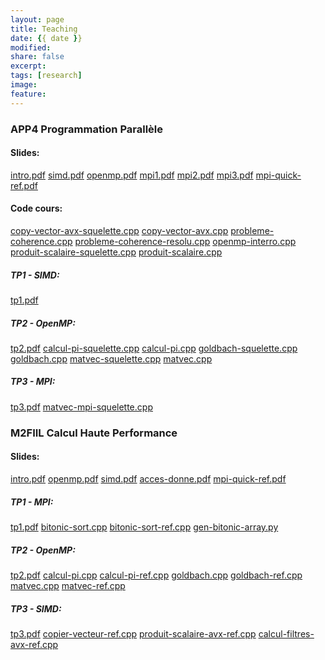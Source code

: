 ```yaml
---
layout: page
title: Teaching
date: {{ date }}
modified:
share: false
excerpt:
tags: [research]
image:
feature:
---
```



### APP4 Programmation Parallèle

#### Slides:
<a href="app4-programmation-parallele-2019/cours/intro.pdf" class="textlink" target="_blank">intro.pdf</a>
<a href="app4-programmation-parallele-2019/cours/simd.pdf" class="textlink" target="_blank">simd.pdf</a>
<a href="app4-programmation-parallele-2019/cours/openmp.pdf" class="textlink" target="_blank">openmp.pdf</a>
<a href="app4-programmation-parallele-2019/cours/mpi1.pdf" class="textlink" target="_blank">mpi1.pdf</a>
<a href="app4-programmation-parallele-2019/cours/mpi2.pdf" class="textlink" target="_blank">mpi2.pdf</a>
<a href="app4-programmation-parallele-2019/cours/mpi3.pdf" class="textlink" target="_blank">mpi3.pdf</a>
<a href="app4-programmation-parallele-2019/cours/mpi-quick-ref.pdf" class="textlink" target="_blank">mpi-quick-ref.pdf</a>

#### Code cours:
<a href="app4-programmation-parallele-2019/cours/code/copy-vector-avx-squelette.cpp" class="textlink" target="_blank">copy-vector-avx-squelette.cpp</a>
<a href="app4-programmation-parallele-2019/cours/code/copy-vector-avx.cpp" class="textlink" target="_blank">copy-vector-avx.cpp</a>
<a href="app4-programmation-parallele-2019/cours/code/probleme-coherence.cpp" class="textlink" target="_blank">probleme-coherence.cpp</a>
<a href="app4-programmation-parallele-2019/cours/code/probleme-coherence-resolu.cpp" class="textlink" target="_blank">probleme-coherence-resolu.cpp</a>
<a href="app4-programmation-parallele-2019/cours/code/openmp-interro.cpp" class="textlink" target="_blank">openmp-interro.cpp</a>
<a href="app4-programmation-parallele-2019/cours/code/produit-scalaire-squelette.cpp" class="textlink" target="_blank">produit-scalaire-squelette.cpp</a>
<a href="app4-programmation-parallele-2019/cours/code/produit-scalaire.cpp" class="textlink" target="_blank">produit-scalaire.cpp</a>

##### TP1 - SIMD:
<a href="app4-programmation-parallele-2019/tp/tp1/tp1.pdf" class="textlink" target="_blank">tp1.pdf</a>

##### TP2 - OpenMP: 
<a href="app4-programmation-parallele-2019/tp/tp2/tp2.pdf" class="textlink" target="_blank">tp2.pdf</a>
<a href="app4-programmation-parallele-2019/tp/tp2/calcul-pi-squelette.cpp" class="textlink" target="_blank">calcul-pi-squelette.cpp</a>
<a href="app4-programmation-parallele-2019/tp/tp2/calcul-pi.cpp" class="textlink" target="_blank">calcul-pi.cpp</a>
<a href="app4-programmation-parallele-2019/tp/tp2/goldbach-squelette.cpp" class="textlink" target="_blank">goldbach-squelette.cpp</a>
<a href="app4-programmation-parallele-2019/tp/tp2/goldbach.cpp" class="textlink" target="_blank">goldbach.cpp</a>
<a href="app4-programmation-parallele-2019/tp/tp2/matvec-squelette.cpp" class="textlink" target="_blank">matvec-squelette.cpp</a>
<a href="app4-programmation-parallele-2019/tp/tp2/matvec.cpp" class="textlink" target="_blank">matvec.cpp</a>

##### TP3 - MPI:
<a href="app4-programmation-parallele-2019/tp/tp3/tp3.pdf" class="textlink" target="_blank">tp3.pdf</a>
<a href="app4-programmation-parallele-2019/tp/tp3/matvec-mpi-squelette.cpp" class="textlink" target="_blank">matvec-mpi-squelette.cpp</a>


### M2FIIL Calcul Haute Performance
#### Slides:
<a href="calcul-haute-performance-2019/cours/intro.pdf" class="textlink" target="_blank">intro.pdf</a>
<a href="calcul-haute-performance-2019/cours/openmp.pdf" class="textlink" target="_blank">openmp.pdf</a>
<a href="calcul-haute-performance-2019/cours/simd.pdf" class="textlink" target="_blank">simd.pdf</a>
<a href="calcul-haute-performance-2019/cours/acces-donne.pdf" class="textlink" target="_blank">acces-donne.pdf</a>
<a href="calcul-haute-performance-2019/cours/mpi-quick-ref.pdf" class="textlink" target="_blank">mpi-quick-ref.pdf</a>

##### TP1 - MPI:
<a href="calcul-haute-performance-2019/tp1/tp1.pdf" class="textlink" target="_blank">tp1.pdf</a>
<a href="calcul-haute-performance-2019/tp1/bitonic-sort.cpp" class="textlink" target="_blank">bitonic-sort.cpp</a>
<a href="calcul-haute-performance-2019/tp1/bitonic-sort-ref.cpp" class="textlink" target="_blank">bitonic-sort-ref.cpp</a>
<a href="calcul-haute-performance-2019/tp1/gen-bitonic-array.py" class="textlink" target="_blank">gen-bitonic-array.py</a>

##### TP2 - OpenMP:
<a href="calcul-haute-performance-2019/tp2/tp2.pdf" class="textlink" target="_blank">tp2.pdf</a>
<a href="calcul-haute-performance-2019/tp2/calcul-pi.cpp" class="textlink" target="_blank">calcul-pi.cpp</a>
<a href="calcul-haute-performance-2019/tp2/calcul-pi-ref.cpp" class="textlink" target="_blank">calcul-pi-ref.cpp</a>
<a href="calcul-haute-performance-2019/tp2/goldbach.cpp" class="textlink" target="_blank">goldbach.cpp</a>
<a href="calcul-haute-performance-2019/tp2/goldbach-ref.cpp" class="textlink" target="_blank">goldbach-ref.cpp</a>
<a href="calcul-haute-performance-2019/tp2/matvec.cpp" class="textlink" target="_blank">matvec.cpp</a>
<a href="calcul-haute-performance-2019/tp2/matvec-ref.cpp" class="textlink" target="_blank">matvec-ref.cpp</a>

##### TP3 - SIMD:
<a href="calcul-haute-performance-2019/tp3/tp3.pdf" class="textlink" target="_blank">tp3.pdf</a>
<a href="calcul-haute-performance-2019/tp3/copier-vecteur-avx-ref.cpp" class="textlink" target="_blank">copier-vecteur-ref.cpp</a>
<a href="calcul-haute-performance-2019/tp3/produit-scalaire-avx-ref.cpp" class="textlink" target="_blank">produit-scalaire-avx-ref.cpp</a>
<a href="calcul-haute-performance-2019/tp3/calcul-filtres-avx-ref.cpp" class="textlink" target="_blank">calcul-filtres-avx-ref.cpp</a>

<!---


#### TP

##### TP1 - Introduction au MPI: <a href="app4-programmation-parallele-2018/tp/tp1/tp1.pdf" class="textlink" target="_blank">tp1.pdf</a>  <a href="app4-programmation-parallele-2018/tp/tp1/tp1-fr.pdf" class="textlink" target="_blank">tp1-fr.pdf</a> <a href="app4-programmation-parallele-2018/tp/tp1/tp1.tar" class="textlink" target="_blank">tp1.tar</a> <a href="app4-programmation-parallele-2018/tp/tp1/tp1-sol.tar" class="textlink" target="_blank">tp1-sol.tar</a>


##### TP2 - Broadcast sur les Anneaux: <a href="app4-programmation-parallele-2018/tp/tp2/tp2.pdf" class="textlink" target="_blank">tp2.pdf</a>  <a href="app4-programmation-parallele-2018/tp/tp2/tp2-fr.pdf" class="textlink" target="_blank">tp2-fr.pdf</a> <a href="app4-programmation-parallele-2018/tp/tp2/tp2.tar" class="textlink" target="_blank">tp2.tar</a> <a href="app4-programmation-parallele-2018/tp/tp2/bcast_solution_ref.c" class="textlink" target="_blank">bcast_solution_ref.c</a>

##### TP3 - Multiplication des matrices: <a href="app4-programmation-parallele-2018/tp/tp3/tp3.pdf" class="textlink" target="_blank">tp3.pdf</a> <a href="app4-programmation-parallele-2018/tp/tp3/tp3.tar" class="textlink" target="_blank">tp3.tar</a> <a href="app4-programmation-parallele-2018/tp/tp3/summa-solution-reference.c" class="textlink" target="_blank">summa-solution-reference.c</a>

##### TP4 - Introduction à OpenMP : <a href="app4-programmation-parallele-2018/tp/tp4/tp4.pdf" class="textlink" target="_blank">tp4.pdf</a>

##### TP5 - OpenMP Tasks: <a href="app4-programmation-parallele-2018/tp/tp5/tp5.pdf" class="textlink" target="_blank">tp5.pdf</a>

-->
